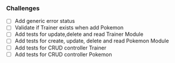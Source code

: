 ### Challenges

- [ ] Add generic error status
- [ ] Validate if Trainer exists when add Pokemon
- [ ] Add tests for update,delete and read Trainer Module
- [ ] Add tests for create, update, delete and read Pokemon Module
- [ ] Add tests for CRUD controller Trainer
- [ ] Add tests for CRUD controller Pokemon